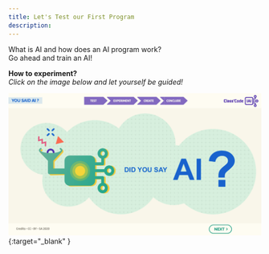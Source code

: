 ```yaml
---
title: Let's Test our First Program
description:
---
```


What is AI and how does an AI program work?  
Go ahead and train an AI!

**How to experiment?**  
_Click on the image below and let yourself be guided!_

[![Image of Tutorial 1](../Images/Tuto-M1-FirstProgram.png)](https://pixees.fr/classcodeiai/app/tuto1?lang=en){:target="_blank" }
